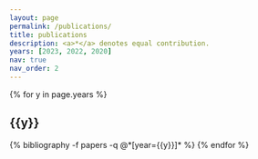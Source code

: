 ```yaml
---
layout: page
permalink: /publications/
title: publications
description: <a>*</a> denotes equal contribution.
years: [2023, 2022, 2020]
nav: true
nav_order: 2
---
```


<!-- _pages/publications.md -->

<div class="publications">

{% for y in page.years %}

  <h2 class="year">{{y}}</h2>
  {% bibliography -f papers -q @*[year={{y}}]* %}
{% endfor %}

</div>
